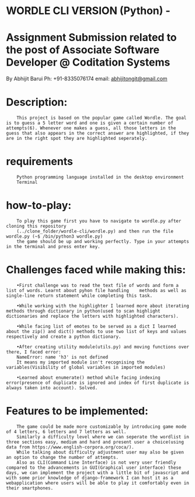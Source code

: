 # WORDLE CLI VERSION (Python) - 
# Assignment Submission related to the post of Associate Software Developer @ Coditation Systems 
By Abhijit Barui            Ph: +91-8335076174              email: abhijitongit@gmail.com

# Description:
        This project is based on the popular game called Wordle. The goal is to guess a 5 letter word and one is given a certain number of attempts(6). Whenever one makes a guess, all those letters in the guess that also appears in the correct answer are highlighted, if they are in the right spot they are highlighted seperately. 

# requirements
        Python programming language installed in the desktop environment
        Terminal

# how-to-play:
        To play this game first you have to navigate to wordle.py after cloning this repository
        (../clone_folder/wordle-cli/wordle.py) and then run the file wordle.py (~$ /bin/python3 wordle.py)
        the game should be up and working perfectly. Type in your attempts in the terminal and press enter key.

# Challenges faced while making this:
        •First challenge was to read the text file of words and form a list of words. Learnt about pyhon file handling    methods as well as single-line return statement while completing this task.

        •While working with the highlighter I learned more about iterating methods through dictionary in python(used to scan highlight dictionaries and replace the letters with highlighted characters).

        •While facing list of emotes to be served as a dict I learned about the zip() and dict() methods to use two list of keys and values respectively and create a python dictionary.

        •After creating utility module(utils.py) and moving functions over there, I faced error: 
        NameError: name 'h3' is not defined
        It means my imported module isn't recognising the variables(Visibility of global variables in imported modules)

        •Learned about enumerate() method while facing indexing error(presence of duplicate is ignored and index of first duplicate is always taken into account). Solved.

# Features to be implemented:
        The game could be made more customizable by introducing game mode of 4 letters, 6 letters and 7 letters as well.
        Similarly a difficulty level where we can seperate the wordlist in three sections easy, medium and hard and present user a choice(using data from https://www.english-corpora.org/coca/).
        While talking about difficulty adjustment user may also be given an option to change the number of attempts.
        Also as CLI(Command Line Interface) is not very user friendly compared to the advancements in GUI(Graphical user interface) these days, we can implement the project with a little bit of javascript and with some prior knowledge of django-framework I can host it as a webapplication where users will be able to play it comfortably even in their smartphones.
